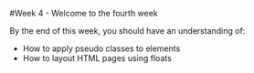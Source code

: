 #Week 4 - Welcome to the fourth week

By the end of this week, you should have an understanding of:


- How to apply pseudo classes to elements  
- How to layout HTML pages using floats

